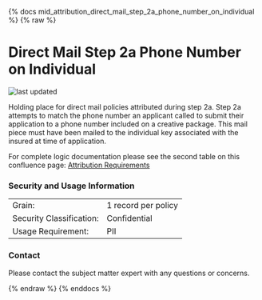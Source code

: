 {% docs mid_attribution_direct_mail_step_2a_phone_number_on_individual %}
{% raw %}

# Direct Mail Step 2a Phone Number on Individual

![last updated](assets/update_badges/mid_attribution_direct_mail_step_2a_phone_number_on_individual.svg)

Holding place for direct mail policies attributed during step 2a. Step
2a attempts to match the phone number an applicant called to submit their
application to a phone number included on a creative package. This mail
piece must have been mailed to the individual key associated with the 
insured at time of application.

For complete logic documentation please see the second table on
this confluence page: 
[Attribution Requirements](https://aaalife-data.atlassian.net/wiki/spaces/2PA/pages/5166366374/Attribution+2021+Requirements)

### Security and Usage Information
|     |     |
| --- | --- |
| Grain:                   | 1 record per policy|
| Security Classification: | Confidential |
| Usage Requirement:       | PII |

### Contact
Please contact the subject matter expert with any questions or concerns.

{% endraw %}
{% enddocs %}